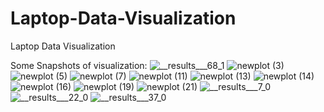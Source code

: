 # Laptop-Data-Visualization
Laptop Data Visualization

Some Snapshots of visualization:
![__results___68_1](https://user-images.githubusercontent.com/40932902/161444453-879893ac-67d5-45a1-9745-1ff5ec3e13b4.png)
![newplot (3)](https://user-images.githubusercontent.com/40932902/161444456-72788c80-a786-47f9-bb58-8c71bfd0f8d2.png)
![newplot (5)](https://user-images.githubusercontent.com/40932902/161444458-c7b6c71b-a15d-44cb-b110-d151ab3ecfc5.png)
![newplot (7)](https://user-images.githubusercontent.com/40932902/161444460-f0d2e217-2825-44af-b829-ec1a3f082218.png)
![newplot (11)](https://user-images.githubusercontent.com/40932902/161444461-cbd5192d-c235-4f87-9a8a-a4f9965af344.png)
![newplot (13)](https://user-images.githubusercontent.com/40932902/161444462-c84b2355-81db-4bd5-a19a-6bea3b523bb9.png)
![newplot (14)](https://user-images.githubusercontent.com/40932902/161444463-7f6f67cf-a1a1-4d7f-bfc3-cd211ad48129.png)
![newplot (16)](https://user-images.githubusercontent.com/40932902/161444464-cf580a9a-910c-44f5-b87a-e1a27aabfa4d.png)
![newplot (19)](https://user-images.githubusercontent.com/40932902/161444465-e4d0ec8b-504b-4625-b19f-fe392f890a7c.png)
![newplot (21)](https://user-images.githubusercontent.com/40932902/161444466-dc0de93c-f7df-4efc-a07e-71b739563b57.png)
![__results___7_0](https://user-images.githubusercontent.com/40932902/161444467-dacd9b0d-2559-4ffa-867c-d9e5779c5994.png)
![__results___22_0](https://user-images.githubusercontent.com/40932902/161444468-56a5cf04-9bd1-47ba-bc50-119ac76ea205.png)
![__results___37_0](https://user-images.githubusercontent.com/40932902/161444469-e5b68923-d65f-4bd0-b4cd-dcd34aaa9e25.png)
